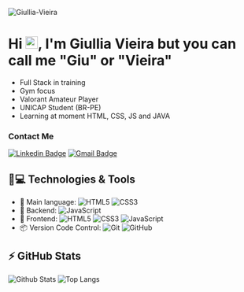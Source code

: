 <p align="left"><img src="https://komarev.com/ghpvc/?username=Giullia-Vieira" alt="Giullia-Vieira" /></p>

# Hi <img src="https://media.giphy.com/media/hvRJCLFzcasrR4ia7z/giphy.gif" width="25px">, I'm Giullia Vieira but you can call me "Giu" or "Vieira"
- Full Stack in training
- Gym focus
- Valorant Amateur Player
- UNICAP Student (BR-PE)
- Learning at moment HTML, CSS, JS and JAVA

### Contact Me

[![Linkedin Badge](https://img.shields.io/badge/-giulliavieira-blue?style=flat-square&logo=Linkedin&logoColor=white&link=https://www.linkedin.com/in/giulliavieira/)](https://www.linkedin.com/in/giulliavieira/)
[![Gmail Badge](https://img.shields.io/badge/-vieiragiullia19@gmail.com-c14438?style=flat-square&logo=Gmail&logoColor=white&link=mailto:vieiragiullia19@gmail.com)](mailto:vieiragiullia19@gmail.com)


## 🚀💻 Technologies & Tools

- 📝 Main language: ![HTML5](https://img.shields.io/badge/-HTML5-E34F26?style=flat-square&logo=html5&logoColor=white)
![CSS3](https://img.shields.io/badge/-CSS3-1572B6?style=flat-square&logo=css3)
- 📡 Backend: ![JavaScript](https://img.shields.io/badge/-JavaScript-black?style=flat-square&logo=javascript)
- 🎉 Frontend: ![HTML5](https://img.shields.io/badge/-HTML5-E34F26?style=flat-square&logo=html5&logoColor=white)
![CSS3](https://img.shields.io/badge/-CSS3-1572B6?style=flat-square&logo=css3)
![JavaScript](https://img.shields.io/badge/-JavaScript-black?style=flat-square&logo=javascript)
- 📦 Version Code Control: ![Git](https://img.shields.io/badge/-Git-black?style=flat-square&logo=git)
![GitHub](https://img.shields.io/badge/-GitHub-181717?style=flat-square&logo=github)

## ⚡ GitHub Stats

![Github Stats](https://github-readme-stats.vercel.app/api?username=Giullia-Vieira&show_icons=true&count_private=true&show_icons=true&include_all_commits=true)
![Top Langs](https://github-readme-stats.vercel.app/api/top-langs/?username=Giullia-Vieira&hide=TeX&layout=compact)
